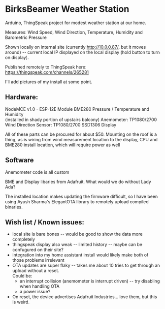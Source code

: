 # BirksBeamer Weather Station

Arduino, ThingSpeak project for modest weather station at our home.  

Measures: Wind Speed, Wind Direction, Temperature, Humidity and Barometric Pressure

Shown locally on internal site (currently http://10.0.0.87/, but it moves around) -- current local IP displayed on the local display (hold button to turn on display).

Published remotely to ThingSpeak here: https://thingspeak.com/channels/265281

I'll add pictures of my install at some point.

## Hardware: 
  NodeMCE v1.0 - ESP-12E Module
  BME280 Pressure / Temperature and Humidity   
(installed in shady portion of upstairs balcony)
  Anemometer:  TP1080/2700 
  Wind Direction Sensor: TP1080/2700
  SSD1306 Display
  
All of these parts can be procured for about $50.  Mounting on the roof is a thing, as is wiring from
wind measurement location to the display, CPU and BME280 install location, which will require power as well

## Software 
Anemometer code is all custom

BME and Display libaries from Adafruit.  What would we do without Lady Ada?

The installed location makes updating the firmware difficult, so I have been using Ayush Sharma's ElegantOTA library to remotely upload compiled binaries.  

## Wish list / Known issues:
* local site is bare bones -- would be good to show the data more completely
* thingspeak display also weak -- limited history -- maybe can be confugured on their site?
* integration into my home assistant install would likely make both of those problems irrelevant
* OTA updates are super flaky -- takes me about 10 tries to get through an upload without a reset.  
  Could be:
  * an interrupt collision (anemometer is interrupt driven) -- try disabling when handling OTA
  * a power issue? 
* On reset, the device advertises Adafruit Industries... love them, but this is weird.
  
